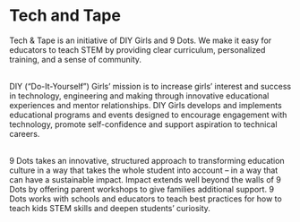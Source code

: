 # Tech and Tape

Tech & Tape is an initiative of DIY Girls and 9 Dots. We make it easy for educators to teach STEM by providing clear curriculum, personalized training, and a sense of community.
<br spacing="1"></br>

DIY (“Do-It-Yourself”) Girls’ mission is to increase girls’ interest and success in technology, engineering and making through innovative educational experiences and mentor relationships. DIY Girls develops and implements educational programs and events designed to encourage engagement with technology, promote self-confidence and support aspiration to technical careers.
<br spacing="1"></br>

9 Dots takes an innovative, structured approach to transforming education culture in a way that takes the whole student into account – in a way that can have a sustainable impact. Impact extends well beyond the walls of 9 Dots by offering parent workshops to give families additional support. 9 Dots works with schools and educators to teach best practices for how to teach kids STEM skills and deepen students’ curiosity.


